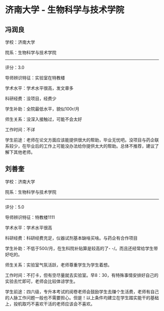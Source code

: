 # 济南大学 - 生物科学与技术学院

## 冯润良

学校：济南大学

院系：生物科学与技术学院

* * *

评分：3.0

导师辨识特征：实验室在特教楼

学术水平：学术水平很高，发文章多

科研经费：没项目，经费少

学生补助：全院最低水平，貌似100r/月

师生关系：没深入接触过，可能不会太好

工作时间：不详

学生前途：老师在论文方面应该能提供很大的帮助，毕业无忧吧。没项目与药企联系较少，在毕业后的工作上可能没办法给你提供太大的帮助。总体不推荐，建议了解下其他老师。

## 刘善奎

学校：济南大学

院系：生物科学与技术学院

* * *

评分：5.0

导师辨识特征：特教楼1111

学术水平：学术水平很高

科研经费：科研经费充足，仪器试剂基本缺啥买啥。与药企有合作项目

学生补助：不低于500/月，在生科院补贴算是较高的了- -/。而且还经常给学生带好吃的。

师生关系：实验室气氛活跃，老师尊重学生为学生着想。

工作时间：不打卡，但有空尽量就去实验室。早8：30，有特殊事情安排好自己的实验去忙即可，老师会比较体谅学生。

学生前途：四六级，专升本考试的阅卷老师会鼓励学生去赚个生活费，老师有自己的人脉工作问题一般也不需要担心。但是！以上条件均建立在学生踏实能干的基础上，投机取巧不喜欢干活的老师应该会不喜欢。